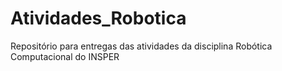 # Atividades_Robotica
Repositório para entregas das atividades da disciplina Robótica Computacional do INSPER
